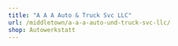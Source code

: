 ```yaml
---
title: "A A A Auto & Truck Svc LLC"
url: /middletown/a-a-a-auto-und-truck-svc-llc/
shop: Autowerkstatt
---
```

